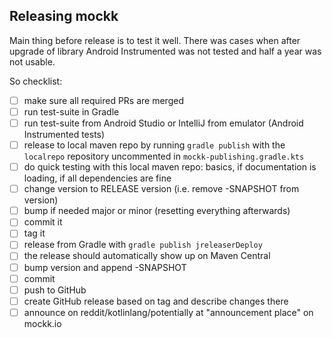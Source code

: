  
## Releasing mockk
 
 Main thing before release is to test it well. There was cases when after upgrade of library Android Instrumented was not tested and half a year was not usable.
 
 So checklist:
 
 - [ ] make sure all required PRs are merged
 - [ ] run test-suite in Gradle
 - [ ] run test-suite from Android Studio or IntelliJ from emulator (Android Instrumented tests)
 - [ ] release to local maven repo by running `gradle publish` with the `localrepo` repository uncommented in `mockk-publishing.gradle.kts`
 - [ ] do quick testing with this local maven repo: basics, if documentation is loading, if all dependencies are fine
 - [ ] change version to RELEASE version (i.e. remove -SNAPSHOT from version)
 - [ ] bump if needed major or minor (resetting everything afterwards)
 - [ ] commit it
 - [ ] tag it
 - [ ] release from Gradle with `gradle publish jreleaserDeploy`
 - [ ] the release should automatically show up on Maven Central
 - [ ] bump version and append -SNAPSHOT
 - [ ] commit
 - [ ] push to GitHub
 - [ ] create GitHub release based on tag and describe changes there
 - [ ] announce on reddit/kotlinlang/potentially at "announcement place" on mockk.io
